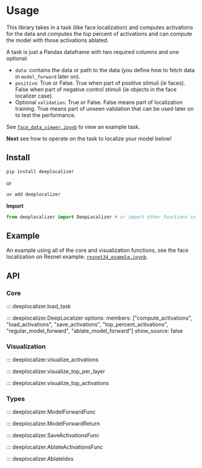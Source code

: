 # Usage 

This library takes in a task (like face localization) and computes activations for the data and computes the top percent of activations and can compute the model with those activations ablated.

A task is just a Pandas dataframe with two required columns and one optional:

- `data`: contains the data or path to the data (you define how to fetch data in `model_forward` later on).
- `positive`: True or False. True when part of positive stimuli (ie faces). False when part of negative control stimuli (ie objects in the face localizer case).
- Optional `validation`: True or False. False means part of localization training. True means part of unseen validation that can be used later on to test the performance.

See [`face_data_viewer.ipynb`](https://github.com/xnought/deeplocalizer/blob/main/face_data_viewer.ipynb) to view an example task.

**Next** see how to operate on the task to localize your model below!

## Install

```bash
pip install deeplocalizer
```

or 

```bash
uv add deeplocalizer
```

**Import**

```python
from deeplocalizer import DeepLocalizer # or import other functions in API below
```

## Example

An example using all of the core and visualization functions, see the face localization on Resnet example:  [`resnet34_example.ipynb`](https://github.com/xnought/deeplocalizer/blob/main/resnet34_example.ipynb).

## API

### Core

::: deeplocalizer.load_task

::: deeplocalizer.DeepLocalizer
    options:
        members: ["compute_activations", 
                  "load_activations", 
                  "save_activations",
                  "top_percent_activations",
                  "regular_model_forward",
                  "ablate_model_forward"]
        show_source: false

### Visualization

::: deeplocalizer.visualize_activations

::: deeplocalizer.visualize_top_per_layer

::: deeplocalizer.visualize_top_activations

### Types

::: deeplocalizer.ModelForwardFunc  

::: deeplocalizer.ModelForwardReturn  

::: deeplocalizer.SaveActivationsFunc 

::: deeplocalizer.AblateActivationsFunc    

::: deeplocalizer.AblateIdxs   